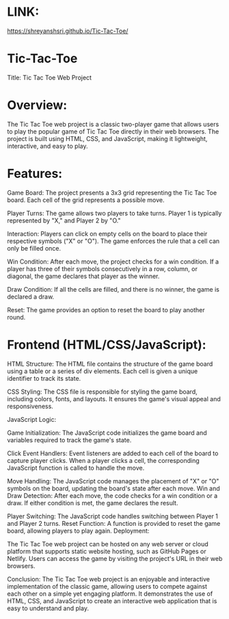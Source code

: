# LINK: 
https://shreyanshsri.github.io/Tic-Tac-Toe/
# Tic-Tac-Toe
Title: Tic Tac Toe Web Project

# Overview:
The Tic Tac Toe web project is a classic two-player game that allows users to play the popular game of Tic Tac Toe directly in their web browsers. The project is built using HTML, CSS, and JavaScript, making it lightweight, interactive, and easy to play.

# Features:

Game Board: The project presents a 3x3 grid representing the Tic Tac Toe board. Each cell of the grid represents a possible move.

Player Turns: The game allows two players to take turns. Player 1 is typically represented by "X," and Player 2 by "O."

Interaction: Players can click on empty cells on the board to place their respective symbols ("X" or "O"). The game enforces the rule that a cell can only be filled once.

Win Condition: After each move, the project checks for a win condition. If a player has three of their symbols consecutively in a row, column, or diagonal, the game declares that player as the winner.

Draw Condition: If all the cells are filled, and there is no winner, the game is declared a draw.

Reset: The game provides an option to reset the board to play another round.

# Frontend (HTML/CSS/JavaScript):

HTML Structure: The HTML file contains the structure of the game board using a table or a series of div elements. Each cell is given a unique identifier to track its state.

CSS Styling: The CSS file is responsible for styling the game board, including colors, fonts, and layouts. It ensures the game's visual appeal and responsiveness.

JavaScript Logic:

Game Initialization: The JavaScript code initializes the game board and variables required to track the game's state.

Click Event Handlers: Event listeners are added to each cell of the board to capture player clicks. When a player clicks a cell, the corresponding JavaScript function is called to handle the move.

Move Handling: The JavaScript code manages the placement of "X" or "O" symbols on the board, updating the board's state after each move.
Win and Draw Detection: After each move, the code checks for a win condition or a draw. If either condition is met, the game declares the result.

Player Switching: The JavaScript code handles switching between Player 1 and Player 2 turns.
Reset Function: A function is provided to reset the game board, allowing players to play again.
Deployment:

The Tic Tac Toe web project can be hosted on any web server or cloud platform that supports static website hosting, such as GitHub Pages or Netlify. Users can access the game by visiting the project's URL in their web browsers.

Conclusion:
The Tic Tac Toe web project is an enjoyable and interactive implementation of the classic game, allowing users to compete against each other on a simple yet engaging platform. It demonstrates the use of HTML, CSS, and JavaScript to create an interactive web application that is easy to understand and play.
